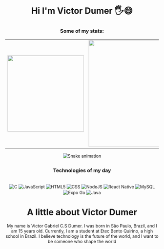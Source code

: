 # <p align="center">  Hi I'm Victor Dumer 🖐️😄</p>

<div align="center">
  
  ### Some of my stats:
<table>
  <tr>
    <td><img src="https://github-readme-stats.vercel.app/api?username=VictorDumer&show_icons=true&theme=radical" height="250"/></td>
    <td><img src="https://github-readme-stats.vercel.app/api/top-langs/?username=VictorDumer&layout=donut-vertical&theme=radical" height="350"/></td>
  </tr>
</table>

![Snake animation](https://github.com/VictorDumer/VictorDumer/blob/output/github-contribution-grid-snake.svg)







##
</div>

<h3 align="center"><strong>Technologies of my day</strong></h3>
<div align="center" style="display: inline-block;"><br>
  <img align="center" alt="C" src="https://img.shields.io/badge/C-00599C?style=for-the-badge&logo=c&logoColor=white" />
  <img align="center" alt="JavaScript" src="https://img.shields.io/badge/JavaScript-323330?style=for-the-badge&logo=javascript&logoColor=F7DF1E" />
  <img align="center" alt="HTML5" src="https://img.shields.io/badge/HTML5-E34F26?style=for-the-badge&logo=html5&logoColor=white" />
  <img align="center" alt="CSS" src="https://img.shields.io/badge/CSS3-1572B6?style=for-the-badge&logo=css3&logoColor=white" />
  <img align="center" alt="NodeJS" src="https://img.shields.io/badge/Node.js-339933?style=for-the-badge&logo=node.js&logoColor=white" />
  <img align="center" alt="React Native" src="https://img.shields.io/badge/React_Native-20232A?style=for-the-badge&logo=react&logoColor=61DAFB" />
  <img align="center" alt="MySQL" src="https://img.shields.io/badge/MySQL-00758F?style=for-the-badge&logo=mysql&logoColor=white" />
  <img align="center" alt="Expo Go" src="https://img.shields.io/badge/Expo-Go-1B1F23?style=for-the-badge&logo=expo&logoColor=white" />
  <img align="center" alt="Java" src="https://img.shields.io/badge/Java-007396?style=for-the-badge&logo=java&logoColor=white" />
</div>


##

<div>
  
  <h1 align="center"> A little about Victor Dumer</h1>
  
  <p align="center"> My name is Victor Gabriel C.S Dumer. I was born in São Paulo, Brazil, and I am 15 years old. Currently, I am a student at Etec Bento Quirino, a high school in Brazil. I believe technology is the future of the world, and I want to be someone who shape the world</p>

</div>
